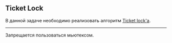 ## Ticket Lock

В данной задаче необходимо реализовать алгоритм [Ticket lock'а](https://en.wikipedia.org/wiki/Ticket_lock).

---

Запрещается пользоваться мьютексом.  
